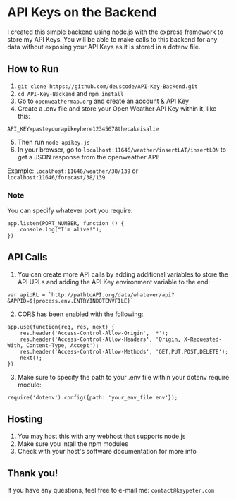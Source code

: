 # API Keys on the Backend

I created this simple backend using node.js with the express framework to store my API Keys. You will be able to make calls to this backend for any data without exposing your API Keys as it is stored in a dotenv file.

## How to Run

1. `git clone https://github.com/deuscode/API-Key-Backend.git`
2. `cd API-Key-Backend` and `npm install`
3. Go to `openweathermap.org` and create an account & API Key
4. Create a .env file and store your Open Weather API Key within it, like this:

```
API_KEY=pasteyourapikeyhere12345678thecakeisalie
```
5. Then run `node apikey.js`
6. In your browser, go to `localhost:11646/weather/insertLAT/insertLON` to get a JSON response from the openweather API!

Example:
`localhost:11646/weather/38/139` or `localhost:11646/forecast/38/139`

### Note
You can specify whatever port you require:
```
app.listen(PORT_NUMBER, function () {
    console.log("I'm alive!");
})
```


## API Calls
1. You can create more API calls by adding additional variables to store the API URLs and adding the API Key environment variable to the end:

```
var apiURL = `http://pathtoAPI.org/data/whatever/api?&APPID=${process.env.ENTRYINDOTENVFILE}`
```

2. CORS has been enabled with the following:

```
app.use(function(req, res, next) {
    res.header('Access-Control-Allow-Origin', '*');
    res.header('Access-Control-Allow-Headers', 'Origin, X-Requested-With, Content-Type, Accept');
    res.header('Access-Control-Allow-Methods', 'GET,PUT,POST,DELETE');
    next();
})
```

3. Make sure to specify the path to your .env file within your dotenv require module:

```
require('dotenv').config({path: 'your_env_file.env'});
```

## Hosting
1. You may host this with any webhost that supports node.js
2. Make sure you intall the npm modules
3. Check with your host's software documentation for more info

## Thank you!

If you have any questions, feel free to e-mail me: `contact@kaypeter.com`